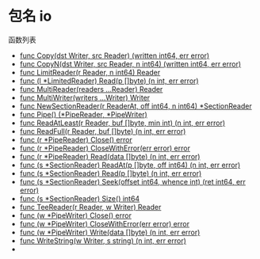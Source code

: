 # 包名  io

函数列表

- [func Copy(dst Writer, src Reader) (written int64, err error)](Copy.md)
- [func CopyN(dst Writer, src Reader, n int64) (written int64, err error)](CopyN.md)
- [func LimitReader(r Reader, n int64) Reader](LimitReader.md)
- [func (l *LimitedReader) Read(p []byte) (n int, err error)](LimitReader.Read.md)
- [func MultiReader(readers ...Reader) Reader](MultiReader.md)
- [func MultiWriter(writers ...Writer) Writer](MultiWriter.md)
- [func NewSectionReader(r ReaderAt, off int64, n int64) *SectionReader](NewSectionReade.mdr)
- [func Pipe() (*PipeReader, *PipeWriter)](Pipe.md)
- [func ReadAtLeast(r Reader, buf []byte, min int) (n int, err error)](ReadAtLeast.md)
- [func ReadFull(r Reader, buf []byte) (n int, err error)](ReadFull.md)
- [func (r *PipeReader) Close() error](PipeReader.Close.md)
- [func (r *PipeReader) CloseWithError(err error) error](PipeReader.CloseWithError.md)
- [func (r *PipeReader) Read(data []byte) (n int, err error)](PipeReader.Read.md)
- [func (s *SectionReader) ReadAt(p []byte, off int64) (n int, err error)](SectionReader.ReadAt.md)
- [func (s *SectionReader) Read(p []byte) (n int, err error)](SectionReader.Read.md)
- [func (s *SectionReader) Seek(offset int64, whence int) (ret int64, err error)](SectionReader.Seek.md)
- [func (s *SectionReader) Size() int64](SectionReader.Size.md)
- [func TeeReader(r Reader, w Writer) Reader](TeeReader.Read.md)
- [func (w *PipeWriter) Close() error](PipeWriter.Close.md)
- [func (w *PipeWriter) CloseWithError(err error) error](PipeWriter.CloseWithError.md)
- [func (w *PipeWriter) Write(data []byte) (n int, err error)](PipeWriter.Write.md)
- [func WriteString(w Writer, s string) (n int, err error)](WriteString.md)
- 

